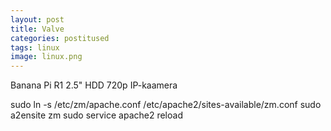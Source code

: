 ```yaml
---
layout: post
title: Valve
categories: postitused
tags: linux
image: linux.png
---
```


Banana Pi R1
2.5" HDD
720p IP-kaamera


sudo ln -s /etc/zm/apache.conf /etc/apache2/sites-available/zm.conf
sudo a2ensite zm
sudo service apache2 reload